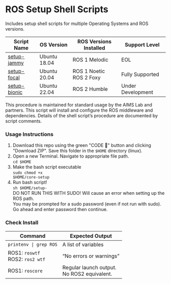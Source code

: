 # ROS Setup Shell Scripts

Includes setup shell scripts for multiple Operating Systems and ROS versions.

| Script Name | OS Version | ROS Versions Installed | Support Level |
| ----------- | ---------- | ---------------------- | ------------- |
| [setup-jammy](/setup-jammy) | Ubuntu 18.04 | ROS 1 Melodic        | EOL |
| [setup-focal](/setup-focal) | Ubuntu 20.04 | ROS 1 Noetic<br>ROS 2 Foxy | Fully Supported |
| [setup-bionic](/setup-bionic)| Ubuntu 22.04 | ROS 2 Humble         | Under Development |

This procedure is maintained for standard usage by the AIMS Lab and partners. This script will install and configure the ROS middleware and dependencies. Details of the shell script’s procedure are documented by script comments.


### Usage Instructions

1. Download this repo using the green "CODE 🔽" button and clicking "Download ZIP". Save this folder in the `$HOME` directory (linux).
2. Open a new Terminal. Navigate to appropriate file path. <br>
  <code>cd $HOME</code>
2. Make the bash script executable<br>
    <code>sudo chmod +x $HOME/core-setup</code>
3. Run bash script!<br>
    <code>sh $HOME/setup-<os-codename></code>
    <br> DO NOT RUN THIS WITH SUDO! Will cause an error when setting up the ROS path.
    <br> You may be prompted for a sudo password (even if not run with sudo). Go ahead and enter password then continue.


### Check Install
Command                | Expected Output |
---------------------- | ------------------- |
<code>printenv &#124; grep ROS</code>  | A list of variables |
ROS1: `roswtf` <br>ROS2: `ros2 wtf`               | “No errors or warnings” |
ROS1: `roscore`              | Regular launch output. <br> No ROS2 equivalent. |
